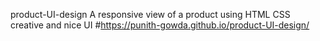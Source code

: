  product-UI-design
 A responsive view of a product using HTML CSS 
 creative and nice UI
 #https://punith-gowda.github.io/product-UI-design/
